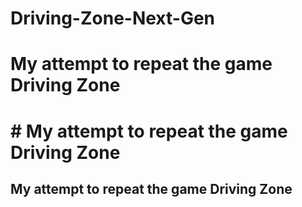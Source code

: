 # Driving-Zone-Next-Gen
# My attempt to repeat the game Driving Zone
# # My attempt to repeat the game Driving Zone
## My attempt to repeat the game Driving Zone
